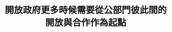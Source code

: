 ---
layout: post
title: "開放政府更多時候需要從公部門彼此間的開放與合作作為起點"
tags:
  - "資訊系統"
  - "開放資料"
id: 78
thumbnail: "/images/post/78/1ucWWIgbXxB4n-6VZXdrsMenPzjfHpakl.jpg"
description: "核電廠除役資訊公開案"
color: "yellow"
publish: "true"
departments:
  - "原能會"
cover:
  link: ""
introduction:
  content: "開放政府並不僅指涉由公部門單向地對民眾開放，本次的原能會自提案，就促成了跨部會之間的資料開放與合作。而核電相關資料的互通有無及串接，目的是要讓民眾能更便利地取得資料。在資料可近性提高的前提下，就可以持續滾動式地檢討或修正資料呈現的方式，供民眾運用和理解。"
  image: "-"
join:
  type: "部"
  image: "-"
embed:
  - type: "transcript"
    links:
      - "https://sayit.pdis.nat.gov.tw/2020-08-14-%E9%96%8B%E6%94%BE%E6%94%BF%E5%BA%9C%E7%AC%AC78%E6%AC%A1%E5%8D%94%E4%BD%9C%E6%9C%83%E8%AD%B0-%E5%B7%A5%E4%BD%9C%E6%9C%83%E8%AD%B0"
      - "https://sayit.pdis.nat.gov.tw/2020-09-10-%E9%96%8B%E6%94%BE%E6%94%BF%E5%BA%9C%E7%AC%AC78%E6%AC%A1%E5%8D%94%E4%BD%9C%E6%9C%83%E8%AD%B0-%E7%AC%AC%E4%BA%8C%E6%AC%A1%E5%B7%A5%E4%BD%9C%E6%9C%83%E8%AD%B0"
      - "https://sayit.pdis.nat.gov.tw/2020-10-08-%E9%96%8B%E6%94%BE%E6%94%BF%E5%BA%9C%E7%AC%AC78%E6%AC%A1%E5%8D%94%E4%BD%9C%E6%9C%83%E8%AD%B0-%E7%AC%AC%E4%B8%89%E6%AC%A1%E5%B7%A5%E4%BD%9C%E6%9C%83%E8%AD%B0"
      - "https://sayit.pdis.nat.gov.tw/2020-10-20-%E9%96%8B%E6%94%BE%E6%94%BF%E5%BA%9C%E7%AC%AC78%E6%AC%A1%E5%8D%94%E4%BD%9C%E6%9C%83%E8%AD%B0-%E7%AC%AC%E5%9B%9B%E6%AC%A1%E5%B7%A5%E4%BD%9C%E6%9C%83%E8%AD%B0"
pictures:
blogs:
---